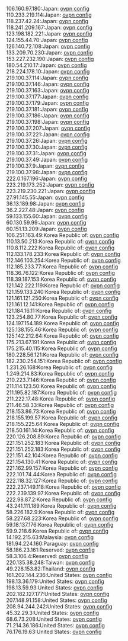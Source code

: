 106.160.97.180:Japan: [ovpn config](vpn/106_160_97_180.ovpn)  
110.233.219.114:Japan: [ovpn config](vpn/110_233_219_114.ovpn)  
118.237.42.24:Japan: [ovpn config](vpn/118_237_42_24.ovpn)  
118.241.209.167:Japan: [ovpn config](vpn/118_241_209_167.ovpn)  
123.198.182.221:Japan: [ovpn config](vpn/123_198_182_221.ovpn)  
124.155.44.70:Japan: [ovpn config](vpn/124_155_44_70.ovpn)  
126.140.72.108:Japan: [ovpn config](vpn/126_140_72_108.ovpn)  
133.209.70.230:Japan: [ovpn config](vpn/133_209_70_230.ovpn)  
153.227.232.190:Japan: [ovpn config](vpn/153_227_232_190.ovpn)  
180.54.210.17:Japan: [ovpn config](vpn/180_54_210_17.ovpn)  
218.224.178.10:Japan: [ovpn config](vpn/218_224_178_10.ovpn)  
219.100.37.114:Japan: [ovpn config](vpn/219_100_37_114.ovpn)  
219.100.37.146:Japan: [ovpn config](vpn/219_100_37_146.ovpn)  
219.100.37.163:Japan: [ovpn config](vpn/219_100_37_163.ovpn)  
219.100.37.177:Japan: [ovpn config](vpn/219_100_37_177.ovpn)  
219.100.37.179:Japan: [ovpn config](vpn/219_100_37_179.ovpn)  
219.100.37.181:Japan: [ovpn config](vpn/219_100_37_181.ovpn)  
219.100.37.186:Japan: [ovpn config](vpn/219_100_37_186.ovpn)  
219.100.37.198:Japan: [ovpn config](vpn/219_100_37_198.ovpn)  
219.100.37.207:Japan: [ovpn config](vpn/219_100_37_207.ovpn)  
219.100.37.221:Japan: [ovpn config](vpn/219_100_37_221.ovpn)  
219.100.37.26:Japan: [ovpn config](vpn/219_100_37_26.ovpn)  
219.100.37.30:Japan: [ovpn config](vpn/219_100_37_30.ovpn)  
219.100.37.31:Japan: [ovpn config](vpn/219_100_37_31.ovpn)  
219.100.37.49:Japan: [ovpn config](vpn/219_100_37_49.ovpn)  
219.100.37.9:Japan: [ovpn config](vpn/219_100_37_9.ovpn)  
219.100.37.98:Japan: [ovpn config](vpn/219_100_37_98.ovpn)  
222.0.167.196:Japan: [ovpn config](vpn/222_0_167_196.ovpn)  
223.219.173.252:Japan: [ovpn config](vpn/223_219_173_252.ovpn)  
223.219.230.221:Japan: [ovpn config](vpn/223_219_230_221.ovpn)  
27.91.145.55:Japan: [ovpn config](vpn/27_91_145_55.ovpn)  
36.13.189.98:Japan: [ovpn config](vpn/36_13_189_98.ovpn)  
36.2.227.48:Japan: [ovpn config](vpn/36_2_227_48.ovpn)  
59.133.155.60:Japan: [ovpn config](vpn/59_133_155_60.ovpn)  
60.130.59.99:Japan: [ovpn config](vpn/60_130_59_99.ovpn)  
60.151.13.209:Japan: [ovpn config](vpn/60_151_13_209.ovpn)  
106.251.163.49:Korea Republic of: [ovpn config](vpn/106_251_163_49.ovpn)  
110.13.50.213:Korea Republic of: [ovpn config](vpn/110_13_50_213.ovpn)  
110.8.112.222:Korea Republic of: [ovpn config](vpn/110_8_112_222.ovpn)  
112.133.178.233:Korea Republic of: [ovpn config](vpn/112_133_178_233.ovpn)  
112.146.103.254:Korea Republic of: [ovpn config](vpn/112_146_103_254.ovpn)  
112.185.233.77:Korea Republic of: [ovpn config](vpn/112_185_233_77.ovpn)  
118.36.76.122:Korea Republic of: [ovpn config](vpn/118_36_76_122.ovpn)  
118.39.187.153:Korea Republic of: [ovpn config](vpn/118_39_187_153.ovpn)  
121.142.222.119:Korea Republic of: [ovpn config](vpn/121_142_222_119.ovpn)  
121.159.133.240:Korea Republic of: [ovpn config](vpn/121_159_133_240.ovpn)  
121.161.121.250:Korea Republic of: [ovpn config](vpn/121_161_121_250.ovpn)  
121.161.12.141:Korea Republic of: [ovpn config](vpn/121_161_12_141.ovpn)  
121.184.16.11:Korea Republic of: [ovpn config](vpn/121_184_16_11.ovpn)  
123.254.80.77:Korea Republic of: [ovpn config](vpn/123_254_80_77.ovpn)  
124.197.154.189:Korea Republic of: [ovpn config](vpn/124_197_154_189.ovpn)  
125.138.155.46:Korea Republic of: [ovpn config](vpn/125_138_155_46.ovpn)  
125.142.212.64:Korea Republic of: [ovpn config](vpn/125_142_212_64.ovpn)  
175.213.67.191:Korea Republic of: [ovpn config](vpn/175_213_67_191.ovpn)  
175.215.40.115:Korea Republic of: [ovpn config](vpn/175_215_40_115.ovpn)  
180.228.56.121:Korea Republic of: [ovpn config](vpn/180_228_56_121.ovpn)  
182.230.254.151:Korea Republic of: [ovpn config](vpn/182_230_254_151.ovpn)  
1.231.26.168:Korea Republic of: [ovpn config](vpn/1_231_26_168.ovpn)  
1.249.214.83:Korea Republic of: [ovpn config](vpn/1_249_214_83.ovpn)  
210.223.7.146:Korea Republic of: [ovpn config](vpn/210_223_7_146.ovpn)  
211.114.123.50:Korea Republic of: [ovpn config](vpn/211_114_123_50.ovpn)  
211.195.82.187:Korea Republic of: [ovpn config](vpn/211_195_82_187.ovpn)  
211.222.17.48:Korea Republic of: [ovpn config](vpn/211_222_17_48.ovpn)  
211.46.58.33:Korea Republic of: [ovpn config](vpn/211_46_58_33.ovpn)  
218.153.86.73:Korea Republic of: [ovpn config](vpn/218_153_86_73.ovpn)  
218.155.199.57:Korea Republic of: [ovpn config](vpn/218_155_199_57.ovpn)  
218.155.225.64:Korea Republic of: [ovpn config](vpn/218_155_225_64.ovpn)  
218.50.161.14:Korea Republic of: [ovpn config](vpn/218_50_161_14.ovpn)  
220.126.208.89:Korea Republic of: [ovpn config](vpn/220_126_208_89.ovpn)  
221.151.252.183:Korea Republic of: [ovpn config](vpn/221_151_252_183.ovpn)  
221.151.252.183:Korea Republic of: [ovpn config](vpn/221_151_252_183.ovpn)  
221.151.42.104:Korea Republic of: [ovpn config](vpn/221_151_42_104.ovpn)  
221.154.130.41:Korea Republic of: [ovpn config](vpn/221_154_130_41.ovpn)  
221.162.99.157:Korea Republic of: [ovpn config](vpn/221_162_99_157.ovpn)  
222.101.74.44:Korea Republic of: [ovpn config](vpn/222_101_74_44.ovpn)  
222.118.32.127:Korea Republic of: [ovpn config](vpn/222_118_32_127.ovpn)  
222.237.149.118:Korea Republic of: [ovpn config](vpn/222_237_149_118.ovpn)  
222.239.139.97:Korea Republic of: [ovpn config](vpn/222_239_139_97.ovpn)  
222.98.87.2:Korea Republic of: [ovpn config](vpn/222_98_87_2.ovpn)  
43.241.111.189:Korea Republic of: [ovpn config](vpn/43_241_111_189.ovpn)  
58.226.182.9:Korea Republic of: [ovpn config](vpn/58_226_182_9.ovpn)  
58.227.68.223:Korea Republic of: [ovpn config](vpn/58_227_68_223.ovpn)  
59.18.137.176:Korea Republic of: [ovpn config](vpn/59_18_137_176.ovpn)  
59.9.218.6:Korea Republic of: [ovpn config](vpn/59_9_218_6.ovpn)  
14.192.215.63:Malaysia: [ovpn config](vpn/14_192_215_63.ovpn)  
181.94.224.160:Paraguay: [ovpn config](vpn/181_94_224_160.ovpn)  
58.186.23.161:Reserved: [ovpn config](vpn/58_186_23_161.ovpn)  
58.3.106.4:Reserved: [ovpn config](vpn/58_3_106_4.ovpn)  
220.135.38.248:Taiwan: [ovpn config](vpn/220_135_38_248.ovpn)  
49.228.153.82:Thailand: [ovpn config](vpn/49_228_153_82.ovpn)  
161.202.144.236:United States: [ovpn config](vpn/161_202_144_236.ovpn)  
198.13.36.179:United States: [ovpn config](vpn/198_13_36_179.ovpn)  
198.13.59.93:United States: [ovpn config](vpn/198_13_59_93.ovpn)  
202.182.127.177:United States: [ovpn config](vpn/202_182_127_177.ovpn)  
207.148.91.158:United States: [ovpn config](vpn/207_148_91_158.ovpn)  
208.94.244.242:United States: [ovpn config](vpn/208_94_244_242.ovpn)  
45.32.29.3:United States: [ovpn config](vpn/45_32_29_3.ovpn)  
68.6.73.208:United States: [ovpn config](vpn/68_6_73_208.ovpn)  
71.214.36.186:United States: [ovpn config](vpn/71_214_36_186.ovpn)  
76.176.19.63:United States: [ovpn config](vpn/76_176_19_63.ovpn)  
